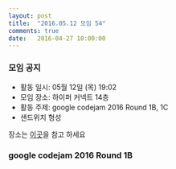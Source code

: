 ```yaml
---
layout: post
title:  "2016.05.12 모임 54"
comments: true
date:   2016-04-27 10:00:00
---
```


### 모임 공지

- 활동 일시: 05월 12일 (목) 19:02
- 모임 장소: 하이퍼 커넥트 14층
- 활동 주제: google codejam 2016 Round 1B, 1C
- 샌드위치 형성

장소는 [이곳](http://career.hpcnt.com/)을 참고 하세요


### google codejam 2016 Round 1B

